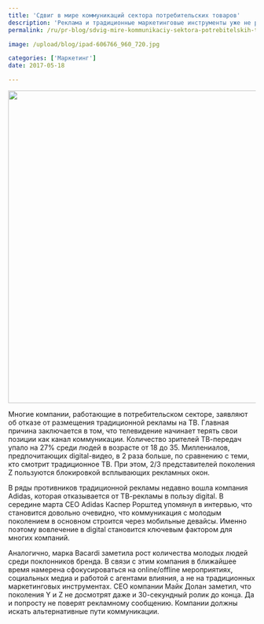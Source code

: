 ```yaml
---
title: 'Сдвиг в мире коммуникаций сектора потребительских товаров'
description: 'Реклама и традиционные маркетинговые инструменты уже не работают. Среди целевых аудиторий брендов все больше преобладают представители молодого поколения. Как изменяется мир коммуникаций, и как реагируют на рыночные изменения ведущие ТНК? Консалтинговая группа «Полилог» о последних тенденциях в маркетинговых коммуникациях.'
permalink: /ru/pr-blog/sdvig-mire-kommunikaciy-sektora-potrebitelskih-tovarov-2017

image: /upload/blog/ipad-606766_960_720.jpg

categories: ['Маркетинг']
date: 2017-05-18

---
```


<img src="{{ site.assets }}/upload/blog/ipad-606766_960_720.jpg" width="960" height="637" alt="">
<p>Многие компании, работающие в потребительском секторе, заявляют об отказе от размещения традиционной рекламы на ТВ. Главная причина заключается в том, что телевидение начинает терять свои позиции как канал коммуникации. Количество зрителей ТВ-передач упало на 27% среди людей в возрасте от 18 до 35. Миллениалов, предпочитающих digital-видео, в 2 раза больше, по сравнению с теми, кто смотрит традиционное ТВ. При этом, 2/3 представителей поколения Z пользуются блокировкой всплывающих рекламных окон.</p>
<p>В ряды противников традиционной рекламы недавно вошла компания Adidas, которая отказывается от ТВ-рекламы в пользу digital. В середине марта CEO Adidas Каспер Рорштед упомянул в интервью, что становится довольно очевидно, что коммуникация с молодым поколением в основном строится через мобильные девайсы. Именно поэтому вовлечение в digital становится ключевым фактором для многих компаний.</p>
<p>Аналогично, марка Bacardi заметила рост количества молодых людей среди поклонников бренда. В связи с этим компания в ближайшее время намерена сфокусироваться на online/offline мероприятиях, социальных медиа и работой с агентами влияния, а не на традиционных маркетинговых инструментах. CEO компании Майк Долан заметил, что поколения Y и Z не досмотрят даже и 30-секундный ролик до конца. Да и попросту не поверят рекламному сообщению. Компании должны искать альтернативные пути коммуникации.</p>

